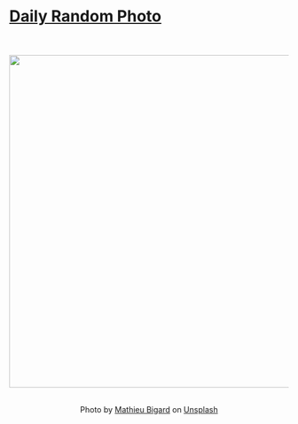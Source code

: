 # [Daily Random Photo](https://www.dailyrandomphoto.com/)

<div align="center">
  <br>
  <br>
  <a href="https://www.dailyrandomphoto.com/p/2025/2025-05-05/"><img src="https://images.unsplash.com/photo-1741866987680-5e3d7f052b87?crop=entropy&cs=tinysrgb&fit=max&fm=jpg&ixid=M3w3NzUwOHwwfDF8cmFuZG9tfHx8fHx8fHx8MTc0NjQwNjE3N3w&ixlib=rb-4.0.3&q=80&w=1080" width="600px"></a>
  <br>
  <br>
  <p class="has-text-grey">Photo by <a href="https://unsplash.com/@mathieubigard?utm_source=Daily%20Random%20Photo&amp;utm_medium=referral" target="_blank" rel="noopener noreferrer">Mathieu Bigard</a> on <a href="https://unsplash.com/photos/majestic-mountains-reflect-in-the-turquoise-lake-U1o2u8UrHLc?utm_source=Daily%20Random%20Photo&amp;utm_medium=referral" target="_blank" rel="noopener noreferrer">Unsplash</a></p>
</div>
